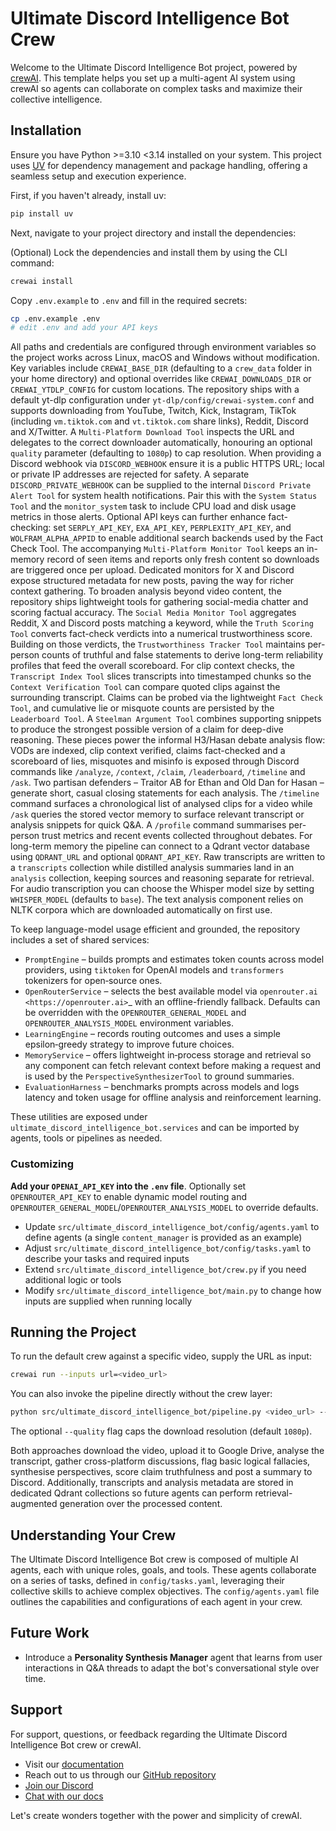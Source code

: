 # Ultimate Discord Intelligence Bot Crew

Welcome to the Ultimate Discord Intelligence Bot project, powered by [crewAI](https://crewai.com). This template helps you set up a multi-agent AI system using crewAI so agents can collaborate on complex tasks and maximize their collective intelligence.

## Installation

Ensure you have Python >=3.10 <3.14 installed on your system. This project uses [UV](https://docs.astral.sh/uv/) for dependency management and package handling, offering a seamless setup and execution experience.

First, if you haven't already, install uv:

```bash
pip install uv
```

Next, navigate to your project directory and install the dependencies:

(Optional) Lock the dependencies and install them by using the CLI command:
```bash
crewai install
```

Copy `.env.example` to `.env` and fill in the required secrets:

```bash
cp .env.example .env
# edit .env and add your API keys
```

All paths and credentials are configured through environment variables so the project
works across Linux, macOS and Windows without modification.
Key variables include `CREWAI_BASE_DIR` (defaulting to a `crew_data` folder in your
home directory) and optional overrides like `CREWAI_DOWNLOADS_DIR` or
`CREWAI_YTDLP_CONFIG` for custom locations. The repository ships with a default
yt-dlp configuration under `yt-dlp/config/crewai-system.conf` and supports
downloading from YouTube, Twitch, Kick, Instagram, TikTok (including `vm.tiktok.com`
and `vt.tiktok.com` share links), Reddit, Discord and X/Twitter. A `Multi-Platform Download
Tool` inspects the URL and delegates to the correct downloader automatically,
honouring an optional `quality` parameter (defaulting to `1080p`) to cap
resolution. When
providing a Discord webhook via `DISCORD_WEBHOOK` ensure it is a public HTTPS URL; local or private
IP addresses are rejected for safety. A separate `DISCORD_PRIVATE_WEBHOOK` can
be supplied to the internal `Discord Private Alert Tool` for system health
notifications. Pair this with the `System Status Tool` and the `monitor_system`
task to include CPU load and disk usage metrics in those alerts.
Optional API keys can further enhance fact-checking: set `SERPLY_API_KEY`,
`EXA_API_KEY`, `PERPLEXITY_API_KEY`, and `WOLFRAM_ALPHA_APPID` to enable
additional search backends used by the Fact Check Tool.
The accompanying `Multi-Platform Monitor Tool` keeps an in-memory record of
seen items and reports only fresh content so downloads are triggered once per
upload. Dedicated monitors for X and Discord expose structured metadata for new
posts, paving the way for richer context gathering.
To broaden analysis beyond video content, the repository ships lightweight
tools for gathering social-media chatter and scoring factual accuracy. The
`Social Media Monitor Tool` aggregates Reddit, X and Discord posts matching a
keyword, while the `Truth Scoring Tool` converts fact-check verdicts into a
numerical trustworthiness score.  Building on those verdicts, the
`Trustworthiness Tracker Tool` maintains per-person counts of truthful and
false statements to derive long-term reliability profiles that feed the
overall scoreboard.  For clip context
checks, the `Transcript Index Tool` slices transcripts into timestamped
chunks so the `Context Verification Tool` can compare quoted clips against the
surrounding transcript.  Claims can be probed via the lightweight `Fact Check
Tool`, and cumulative lie or misquote counts are persisted by the
`Leaderboard Tool`.  A `Steelman Argument Tool` combines supporting snippets to
produce the strongest possible version of a claim for deep-dive reasoning.
These pieces power the informal H3/Hasan debate analysis
flow: VODs are indexed, clip context verified, claims fact-checked and a
scoreboard of lies, misquotes and misinfo is exposed through Discord commands
like `/analyze`, `/context`, `/claim`, `/leaderboard`, `/timeline` and `/ask`.
Two partisan defenders – Traitor AB for Ethan and Old Dan for Hasan – generate
short, casual closing statements for each analysis.  The `/timeline` command
surfaces a chronological list of analysed clips for a video while `/ask`
queries the stored vector memory to surface relevant transcript or analysis
snippets for quick Q&A.  A `/profile` command summarises per-person trust
metrics and recent events collected throughout debates.
For long-term memory the pipeline can connect to a Qdrant vector database using
`QDRANT_URL` and optional `QDRANT_API_KEY`.  Raw transcripts are written to a
`transcripts` collection while distilled analysis summaries land in an
`analysis` collection, keeping sources and reasoning separate for retrieval.
For audio transcription you can choose the Whisper model size by setting
`WHISPER_MODEL` (defaults to `base`). The text analysis component relies on NLTK
corpora which are downloaded automatically on first use.

To keep language-model usage efficient and grounded, the repository includes a
set of shared services:

- ``PromptEngine`` – builds prompts and estimates token counts across model
  providers, using ``tiktoken`` for OpenAI models and ``transformers``
  tokenizers for open‑source ones.
- ``OpenRouterService`` – selects the best available model via
  `openrouter.ai <https://openrouter.ai>`_ with an offline-friendly fallback.
  Defaults can be overridden with the ``OPENROUTER_GENERAL_MODEL`` and
  ``OPENROUTER_ANALYSIS_MODEL`` environment variables.
- ``LearningEngine`` – records routing outcomes and uses a simple
  epsilon‑greedy strategy to improve future choices.
- ``MemoryService`` – offers lightweight in‑process storage and retrieval so
  any component can fetch relevant context before making a request and is used
  by the `PerspectiveSynthesizerTool` to ground summaries.
- ``EvaluationHarness`` – benchmarks prompts across models and logs latency
  and token usage for offline analysis and reinforcement learning.

These utilities are exposed under ``ultimate_discord_intelligence_bot.services``
and can be imported by agents, tools or pipelines as needed.
### Customizing

**Add your `OPENAI_API_KEY` into the `.env` file**. Optionally set
`OPENROUTER_API_KEY` to enable dynamic model routing and
`OPENROUTER_GENERAL_MODEL`/`OPENROUTER_ANALYSIS_MODEL` to override defaults.

- Update `src/ultimate_discord_intelligence_bot/config/agents.yaml` to define agents
  (a single `content_manager` is provided as an example)
- Adjust `src/ultimate_discord_intelligence_bot/config/tasks.yaml` to describe your
  tasks and required inputs
- Extend `src/ultimate_discord_intelligence_bot/crew.py` if you need additional
  logic or tools
- Modify `src/ultimate_discord_intelligence_bot/main.py` to change how inputs are
  supplied when running locally

## Running the Project

To run the default crew against a specific video, supply the URL as input:

```bash
crewai run --inputs url=<video_url>
```

You can also invoke the pipeline directly without the crew layer:

```bash
python src/ultimate_discord_intelligence_bot/pipeline.py <video_url> --quality 720p
```

The optional ``--quality`` flag caps the download resolution (default ``1080p``).

Both approaches download the video, upload it to Google Drive, analyse the
transcript, gather cross-platform discussions, flag basic logical fallacies,
synthesise perspectives, score claim truthfulness and post a summary to
Discord.
Additionally, transcripts and analysis metadata are stored in dedicated Qdrant
collections so future agents can perform retrieval-augmented generation over
the processed content.

## Understanding Your Crew

The Ultimate Discord Intelligence Bot crew is composed of multiple AI agents, each with unique roles, goals, and tools. These agents collaborate on a series of tasks, defined in `config/tasks.yaml`, leveraging their collective skills to achieve complex objectives. The `config/agents.yaml` file outlines the capabilities and configurations of each agent in your crew.

## Future Work

- Introduce a **Personality Synthesis Manager** agent that learns from user interactions in Q&A threads to adapt the bot's conversational style over time.

## Support

For support, questions, or feedback regarding the Ultimate Discord Intelligence Bot crew or crewAI.
- Visit our [documentation](https://docs.crewai.com)
- Reach out to us through our [GitHub repository](https://github.com/joaomdmoura/crewai)
- [Join our Discord](https://discord.com/invite/X4JWnZnxPb)
- [Chat with our docs](https://chatg.pt/DWjSBZn)

Let's create wonders together with the power and simplicity of crewAI.
